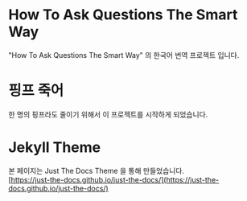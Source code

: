 # How To Ask Questions The Smart Way

"How To Ask Questions The Smart Way" 의 한국어 번역 프로젝트 입니다.

# 핑프 죽어

한 명의 핑프라도 줄이기 위해서 이 프로젝트를 시작하게 되었습니다.

# Jekyll Theme

본 페이지는 Just The Docs Theme 을 통해 만들었습니다.  
[https://just-the-docs.github.io/just-the-docs/](https://just-the-docs.github.io/just-the-docs/)
